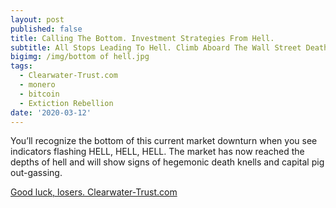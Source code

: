 ```yaml
---
layout: post
published: false
title: Calling The Bottom. Investment Strategies From Hell.
subtitle: All Stops Leading To Hell. Climb Aboard The Wall Street Death Train.
bigimg: /img/bottom of hell.jpg
tags:
  - Clearwater-Trust.com
  - monero
  - bitcoin
  - Extiction Rebellion
date: '2020-03-12'
---
```

You’ll recognize the bottom of this current market downturn when you see indicators flashing HELL, HELL, HELL. The market has now reached the depths of hell and will show signs of hegemonic death knells and capital pig out-gassing.

[Good luck, losers. Clearwater-Trust.com](https://clearwater-trust.com)
